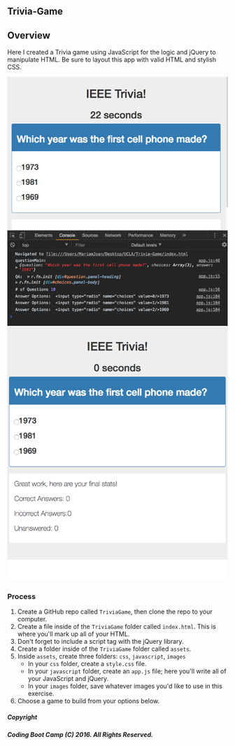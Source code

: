 ## Trivia-Game

## Overview

Here I created a Trivia game using JavaScript for the logic and jQuery to manipulate HTML. Be sure to layout this app with valid HTML and stylish CSS.

![Basic](screenshot1.png)
![Basic](screenshot2.png)

### Process

1. Create a GitHub repo called `TriviaGame`, then clone the repo to your computer.
2. Create a file inside of the `TriviaGame` folder called `index.html`. This is where you'll mark up all of your HTML.
3. Don't forget to include a script tag with the jQuery library.
4. Create a folder inside of the `TriviaGame` folder called `assets`.
5. Inside `assets`, create three folders: `css`, `javascript`, `images`
   * In your `css` folder, create a `style.css` file.
   * In your `javascript` folder, create an `app.js` file; here you'll write all of your JavaScript and jQuery.
   * In your `images` folder, save whatever images you'd like to use in this exercise.
6. Choose a game to build from your options below. 





##### Copyright
##### Coding Boot Camp (C) 2016. All Rights Reserved.
